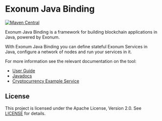 # Exonum Java Binding

[![Maven Central](https://img.shields.io/maven-central/v/com.exonum.binding/exonum-java-binding-core.svg)](https://mvnrepository.com/artifact/com.exonum.binding/exonum-java-binding-core/latest)

Exonum Java Binding is a framework for building blockchain applications in Java, 
powered by Exonum.

With Exonum Java Binding you can define stateful Exonum Services in Java,
configure a network of nodes and run your services in it.

For more information see the relevant documentation on the tool:
  - [User Guide](https://exonum.com/doc/version/0.13-rc.2/get-started/java-binding/)
  - [Javadocs](https://exonum.com/doc/api/java-binding/0.9.0-rc2/index.html)
  - [Cryptocurrency Example Service](cryptocurrency-demo)

## License
This project is licensed under the Apache License, Version 2.0.
See [LICENSE](../LICENSE) for details.
